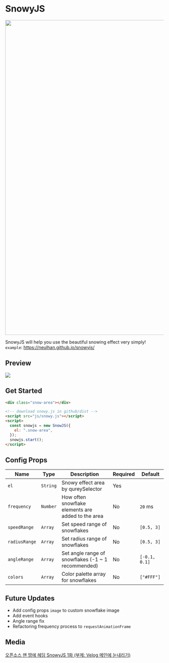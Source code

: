 # SnowyJS

<img width="1000" src="https://raw.githubusercontent.com/Neulhan/snowyjs/master/example/logo.svg" width="300"/>

SnowyJS will help you use the beautiful snowing effect very simply!  
`example`: https://neulhan.github.io/snowyjs/

## Preview

<img src="https://raw.githubusercontent.com/Neulhan/snowyjs/master/example/preview.png" />

## Get Started

```html
<div class="snow-area"></div>

<!-- download snowy.js in github/dist -->
<script src="js/snowy.js"></script>
<script>
  const snowjs = new SnowJS({
    el: ".snow-area",
  });
  snowjs.start();
</script>
```

## Config Props

| Name          | Type     | Description                                        | Required | Default       |
| ------------- | -------- | -------------------------------------------------- | -------- | ------------- |
| `el`          | `String` | Snowy effect area by qureySelector                 | Yes      |               |
| `frequency`   | `Number` | How often snowflake elements are added to the area | No       | `20` ms       |
| `speedRange`  | `Array`  | Set speed range of snowflakes                      | No       | `[0.5, 3]`    |
| `radiusRange` | `Array`  | Set radius range of snowflakes                     | No       | `[0.5, 3]`    |
| `angleRange`  | `Array`  | Set angle range of snowflakes (-1 ~ 1 recommended) | No       | `[-0.1, 0.1]` |
| `colors`      | `Array`  | Color palette array for snowflakes                 | No       | `["#FFF"]`    |

## Future Updates

- Add config props `image` to custom snowflake image
- Add event hooks
- Angle range fix
- Refactoring frequency process to `requestAnimationFrame`


## Media
[오픈소스 맨 땅에 헤딩 SnowyJS 1화 (부제: Velog 메인에 눈내리기)](https://velog.io/@neulhan/%EC%98%A4%ED%94%88%EC%86%8C%EC%8A%A4-%EB%A7%A8-%EB%95%85%EC%97%90-%ED%97%A4%EB%94%A9-SnowyJS-1-N-feat-Velog-%EB%A9%94%EC%9D%B8%EC%97%90-%EB%88%88%EB%82%B4%EB%A6%AC%EA%B8%B0)
